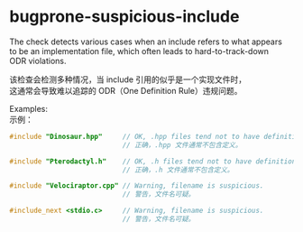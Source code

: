 # bugprone-suspicious-include

The check detects various cases when an include refers to what appears  
to be an implementation file, which often leads to hard-to-track-down  
ODR violations.

该检查会检测多种情况，当 include 引用的似乎是一个实现文件时，  
这通常会导致难以追踪的 ODR（One Definition Rule）违规问题。

Examples:  
示例：

```c++
#include "Dinosaur.hpp"     // OK, .hpp files tend not to have definitions.
                            // 正确，.hpp 文件通常不包含定义。

#include "Pterodactyl.h"    // OK, .h files tend not to have definitions.
                            // 正确，.h 文件通常不包含定义。

#include "Velociraptor.cpp" // Warning, filename is suspicious.
                            // 警告，文件名可疑。

#include_next <stdio.c>     // Warning, filename is suspicious.
                            // 警告，文件名可疑。
```
